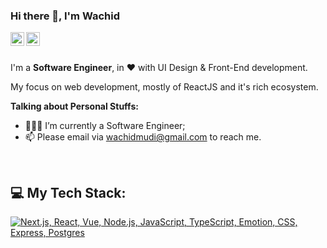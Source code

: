 ### Hi there 👋, I'm Wachid

<a href="https://id.linkedin.com/in/wachidmudi">
  <img align="left" alt="Wachid Mudi's LinkdeIn" width="22px" src="https://cdn.jsdelivr.net/npm/simple-icons@v3/icons/linkedin.svg" />
</a>
<a href="https://t.me/wachidmudi">
  <img align="left" alt="Wachid Mudi's Facebook" width="22px" src="https://cdn.jsdelivr.net/npm/simple-icons@v3/icons/telegram.svg" />
</a>

<br />
<br />

I'm a **Software Engineer**, in ❤️ with UI Design & Front-End development.   

My focus on web development, mostly of ReactJS and it's rich ecosystem.

**Talking about Personal Stuffs:**

- 👨🏽‍💻 I’m currently a Software Engineer;
- 📫 Please email via wachidmudi@gmail.com to reach me.

<br />

## 💻 My Tech Stack:

[![Next.js, React, Vue, Node.js, JavaScript, TypeScript, Emotion, CSS, Express, Postgres](https://skillicons.dev/icons?i=next,react,vue,nodejs,js,ts,emotion,css,express,postgres)](https://skillicons.dev)
